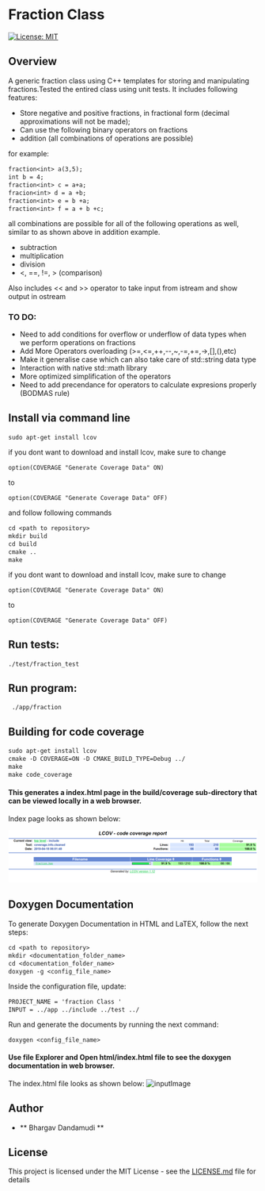 # Fraction Class
[![License: MIT](https://img.shields.io/badge/License-MIT-yellow.svg)](https://opensource.org/licenses/MIT)

## Overview 
A generic fraction class using C++ templates for storing and manipulating 
fractions.Tested the entired class using unit tests.
It includes following features:
- Store negative and positive fractions, in fractional form (decimal approximations will not be made);
- Can use the following binary operators on fractions
-   addition (all combinations of operations are possible)

for example:
```
fraction<int> a(3,5);
int b = 4;
fraction<int> c = a+a;
fracion<int> d = a +b;
fraction<int> e = b +a;
fraction<int> f = a + b +c;
```
all combinations are possible for all of the following operations as well, similar
to as shown above in addition example.
-   subtraction 
-   multiplication 
-   division
-   <, ==, !=, > (comparison)   

Also includes << and >> operator to take input from istream and show output in
ostream

### TO DO:
- Need to add conditions for overflow or underflow of data types when we
  perform operations on fractions
- Add More Operators overloading (>=,<=,++,--,~,-=,+=,->,[],(),etc)
- Make it generalise case which can also take care of std::string data type
- Interaction with native std::math library
- More optimized simplification of the operators
- Need to add precendance for operators to calculate expresions properly (BODMAS rule)


## Install via command line 
```
sudo apt-get install lcov
```
if you dont want to download and install lcov, make sure to change 
```
option(COVERAGE "Generate Coverage Data" ON)
```
to
```
option(COVERAGE "Generate Coverage Data" OFF)
```
and follow following commands 
```
cd <path to repository>
mkdir build
cd build
cmake ..
make
```
if you dont want to download and install lcov, make sure to change 
```
option(COVERAGE "Generate Coverage Data" ON)
```
to
```
option(COVERAGE "Generate Coverage Data" OFF)
```

## Run tests:
```
./test/fraction_test
```
## Run program:
```
 ./app/fraction 
```
## Building for code coverage 
```
sudo apt-get install lcov
cmake -D COVERAGE=ON -D CMAKE_BUILD_TYPE=Debug ../
make
make code_coverage
```
#### This generates a index.html page in the build/coverage sub-directory that can be viewed locally in a web browser.
Index page looks as shown below:

![inputImage](https://github.com/bhargav-umd/FractionClass/blob/master/images/lcov_coverage)
## Doxygen Documentation
To generate Doxygen Documentation in HTML and LaTEX, follow the next steps:
```
cd <path to repository>
mkdir <documentation_folder_name>
cd <documentation_folder_name>
doxygen -g <config_file_name>
```
Inside the configuration file, update:
```
PROJECT_NAME = 'fraction Class '
INPUT = ../app ../include ../test ../
```
Run and generate the documents by running the next command:
```
doxygen <config_file_name>
`````````
#### Use file Explorer and Open html/index.html file to see the doxygen documentation in web browser.
The index.html file looks as shown below:
![inputImage](https://github.com/bhargav-umd/FractionClass/blob/master/images/doxy_files)
## Author
* ** Bhargav Dandamudi **

## License

This project is licensed under the MIT License - see the [LICENSE.md](LICENSE.md) file for details
